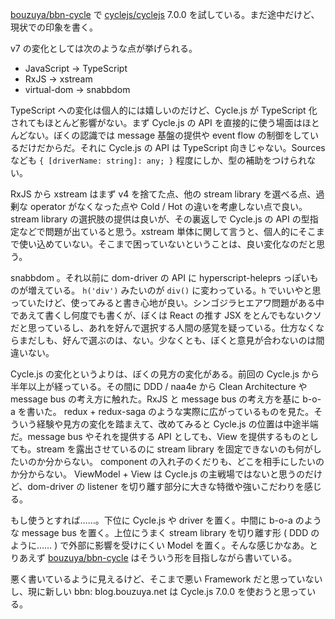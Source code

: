[bouzuya/bbn-cycle][] で [cyclejs/cyclejs][] 7.0.0 を試している。まだ途中だけど、現状での印象を書く。

v7 の変化としては次のような点が挙げられる。

- JavaScript -> TypeScript
- RxJS -> xstream
- virtual-dom -> snabbdom

TypeScript への変化は個人的には嬉しいのだけど、Cycle.js が TypeScript 化されてもほとんど影響がない。まず Cycle.js の API を直接的に使う場面はほとんどない。ぼくの認識では message 基盤の提供や event flow の制御をしているだけだからだ。それに Cycle.js の API は TypeScript 向きじゃない。Sources なども `{ [driverName: string]: any; }` 程度にしか、型の補助をつけられない。

RxJS から xstream はまず v4 を捨てた点、他の stream library を選べる点、過剰な operator がなくなった点や Cold / Hot の違いを考慮しない点で良い。stream library の選択肢の提供は良いが、その裏返しで Cycle.js の API の型指定などで問題が出ていると思う。xstream 単体に関して言うと、個人的にそこまで使い込めていない。そこまで困っていないということは、良い変化なのだと思う。

snabbdom 。それ以前に dom-driver の API に hyperscript-heleprs っぽいものが増えている。 `h('div')` みたいのが `div()` に変わっている。`h` でいいやと思っていたけど、使ってみると書き心地が良い。シンゴジラヒエアワ問題がある中であえて書くし何度でも書くが、ぼくは React の推す JSX をとんでもないクソだと思っているし、あれを好んで選択する人間の感覚を疑っている。仕方なくならまだしも、好んで選ぶのは、ない。少なくとも、ぼくと意見が合わないのは間違いない。

Cycle.js の変化というよりは、ぼくの見方の変化がある。前回の Cycle.js から半年以上が経っている。その間に DDD / naa4e から Clean Architecture や message bus の考え方に触れた。RxJS と message bus の考え方を基に b-o-a を書いた。 redux + redux-saga のような実際に広がっているものを見た。そういう経験や見方の変化を踏まえて、改めてみると Cycle.js の位置は中途半端だ。message bus やそれを提供する API としても、View を提供するものとしても。stream を露出させているのに stream library を固定できないのも何がしたいのか分からない。 component の入れ子のくだりも、どこを相手にしたいのか分からない。 ViewModel + View は Cycle.js の主戦場ではないと思うのだけど、dom-driver の listener を切り離す部分に大きな特徴や強いこだわりを感じる。

もし使うとすれば……。下位に Cycle.js や driver を置く。中間に b-o-a のような message bus を置く。上位にうまく stream library を切り離す形 ( DDD のように…… ) で外部に影響を受けにくい Model を置く。そんな感じかなあ。とりあえず [bouzuya/bbn-cycle][] はそういう形を目指しながら書いている。

悪く書いているように見えるけど、そこまで悪い Framework だと思っていないし、現に新しい bbn: blog.bouzuya.net は Cycle.js 7.0.0 を使おうと思っている。

[bouzuya/bbn-cycle]: https://github.com/bouzuya/bbn-cycle
[cyclejs/cyclejs]: https://github.com/cyclejs/cyclejs
